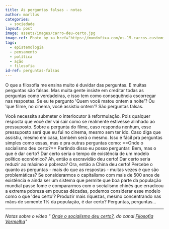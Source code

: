 ```yaml
---
title: As perguntas falsas - notas
author: marllus
categories:
  - sociedade
layout: post
image: assets/images/carro-deu-certo.jpg
image-ref: Photo by <a href="https://mundofixa.com/os-15-carros-customizados-mais-feios-de-todos-os-tempos/">Mundofixa</a>
tags:
  - epistemologia
  - pensamento
  - política
  - ação
  - filosofia
id-ref: perguntas-falsas
---
```


O que a filosofia me ensina muito é duvidar das perguntas. E muitas perguntas são falsas. 
Mas muita gente insiste em creditar todas as perguntas como verdadeiras, e isso tem como consequência escorregar nas respostas.
Se eu te pergunto 'Quem você matou ontem a noite'?
Ou 'que filme, no cinema, você assistiu ontem'?
São perguntas falsas.

Você necessita submeter o interlocutor à reformulação. Pois qualquer resposta que você der vai sair como se realmente estivesse alinhado ao pressuposto.
Sobre a pergunta do filme, caso responda nenhum, esse pressuposto será que eu fui no cinema, mesmo sem ter ido. Caso diga que assistiu, mesmo em casa, também será o mesmo.
Isso é fácil pra perguntas simples como essas, mas e pra outras perguntas como: ==Onde o socialismo deu certo?==
Partindo disso eu posso perguntar: Bem, mas o que é dar certo? Dar certo seria o tempo de existência de um modelo político econômico? Ah, então a escravidão deu certo! Dar certo seria reduzir ao máximo a pobreza? Ora, então a China deu certo! 
Percebe o quanto as perguntas - mais do que as respostas - muitas vezes é que são problemáticas?
Se considerarmos o capitalismo com mais de 500 anos de existência e ainda ser um sistema que permite que boa parte da população mundial passe fome e compararmos com o socialismo chinês que erradicou a extrema pobreza em poucas décadas, podemos considerar esse modelo como o que 'deu certo'?
Produzir mais riquezas, mesmo concentrando nas mãos de somente 1% da população, é dar certo?
Perguntas, perguntas...
___

*Notas sobre o vídeo " [Onde o socialismo deu certo?](https://www.youtube.com/watch?v=gNRSJ6z6eMg), do canal [Filosofia Vermelha](https://www.youtube.com/@FilosofiaVermelha)"*
